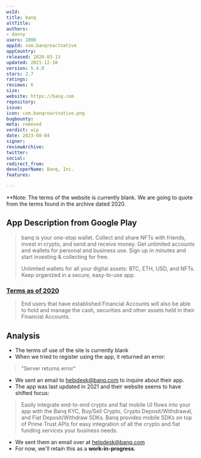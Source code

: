 ```yaml
---
wsId: 
title: banq
altTitle: 
authors:
- danny
users: 1000
appId: com.banqreactnative
appCountry: 
released: 2020-03-13
updated: 2021-12-10
version: 5.4.0
stars: 2.7
ratings: 
reviews: 6
size: 
website: https://banq.com
repository: 
issue: 
icon: com.banqreactnative.png
bugbounty: 
meta: removed
verdict: wip
date: 2023-08-04
signer: 
reviewArchive: 
twitter: 
social: 
redirect_from: 
developerName: Banq, Inc.
features: 

---
```


**Note: The terms of the website is currently blank. We are going to quote from the terms found in the archive dated 2020.

## App Description from Google Play 

> banq is your one-stop wallet. Collect and share NFTs with friends, invest in crypto, and send and receive money. Get unlimited accounts and wallets for personal and business use. Sign up in minutes and start investing & collecting for free.
> 
> Unlimited wallets for all your digital assets: BTC, ETH, USD, and NFTs. Keep organized in a secure, easy-to-use app.

### [Terms as of 2020](https://web.archive.org/web/20210117152046/https://banq.com/termsofuse/) 

> End users that have established Financial Accounts will also be able to hold and manage the cash, securities and other assets held in their Financial Accounts.

## Analysis 

- The terms of use of the site is currently blank 
- When we tried to register using the app, it returned an error: 

> "Server returns error"

- We sent an email to helpdesk@banq.com to inquire about their app. 
- The app was last updated in 2021 and their website seems to have shifted focus:

> Easily integrate end-to-end crypto and fiat mobile UI flows into your app with the Banq KYC, Buy/Sell Crypto, Crypto Deposit/Withdrawal, and Fiat Deposit/Withdraw SDKs. Banq provides mobile SDKs on top of Prime Trust APIs for easy integration of all the crypto and fiat funding services your business needs.

- We sent them an email over at helpdesk@banq.com
- For now, we'll retain this as a **work-in-progress**. 

